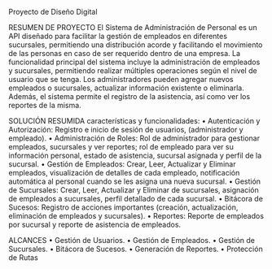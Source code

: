 Proyecto de Diseño Digital

RESUMEN DE PROYECTO 
El Sistema de Administración de Personal es un API diseñado para facilitar la gestión de empleados en diferentes sucursales, permitiendo una distribución acorde y facilitando el movimiento de las personas en caso de ser requerido dentro de una empresa. La funcionalidad principal del sistema incluye la administración de empleados y sucursales, permitiendo realizar múltiples operaciones según el nivel de usuario que se tenga. Los administradores pueden agregar nuevos empleados o sucursales, actualizar información existente o eliminarla. Además, el sistema permite el registro de la asistencia, así como ver los reportes de la misma.

SOLUCIÓN RESUMIDA 
características y funcionalidades:
•	Autenticación y Autorización: Registro e inicio de sesión de usuarios, (administrador y empleado).
•	Administración de Roles: Rol de administrador para gestionar empleados, sucursales y ver reportes; rol de empleado para ver su información personal, estado de asistencia, sucursal asignada y perfil de la sucursal.
•	Gestión de Empleados: Crear, Leer, Actualizar y Eliminar empleados, visualización de detalles de cada empleado, notificación automática al personal cuando se les asigna una nueva sucursal.
•	Gestión de Sucursales: Crear, Leer, Actualizar y Eliminar de sucursales, asignación de empleados a sucursales, perfil detallado de cada sucursal.
•	Bitácora de Sucesos: Registro de acciones importantes (creación, actualización, eliminación de empleados y sucursales).
•	Reportes: Reporte de empleados por sucursal y reporte de asistencia de empleados.

ALCANCES 
•	Gestión de Usuarios.
•	Gestión de Empleados.
•	Gestión de Sucursales.
•	Bitácora de Sucesos.
•	Generación de Reportes.
•	Protección de Rutas
